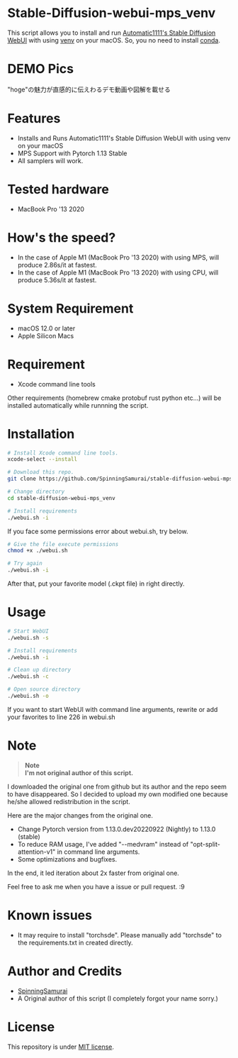 
# Stable-Diffusion-webui-mps_venv
This script allows you to install and run [Automatic1111's Stable Diffusion WebUI](https://github.com/AUTOMATIC1111/stable-diffusion-webui) with using [venv](https://docs.python.org/3/library/venv.html) on your macOS.
So, you no need to install [conda](https://docs.conda.io/en/latest/miniconda.html).

# DEMO Pics

"hoge"の魅力が直感的に伝えわるデモ動画や図解を載せる


# Features

* Installs and Runs Automatic1111's Stable Diffusion WebUI with using venv on your macOS 
* MPS Support with Pytorch 1.13 Stable
* All samplers will work.



# Tested hardware

* MacBook Pro '13 2020

# How's the speed?
* In the case of Apple M1 (MacBook Pro '13 2020) with using MPS, will produce 2.86s/it at fastest.
* In the case of Apple M1 (MacBook Pro '13 2020) with using CPU, will produce 5.36s/it at fastest.


# System Requirement


* macOS 12.0 or later
* Apple Silicon Macs

# Requirement


* Xcode command line tools

Other requirements (homebrew cmake protobuf rust python etc...) will be installed automatically while runnning the script.

# Installation


```zsh
# Install Xcode command line tools.
xcode-select --install

# Download this repo.
git clone https://github.com/SpinningSamurai/stable-diffusion-webui-mps_venv

# Change directory
cd stable-diffusion-webui-mps_venv

# Install requirements
./webui.sh -i
```

If you face some permissions error about webui.sh, try below.
```zsh
# Give the file execute permissions
chmod +x ./webui.sh

# Try again
./webui.sh -i
```
After that, put your favorite model (.ckpt file) in right directly.

# Usage


```zsh
# Start WebUI
./webui.sh -s

# Install requirements
./webui.sh -i

# Clean up directory
./webui.sh -c

# Open source directory
./webui.sh -o
```
If you want to start WebUI with command line arguments, rewrite or add your favorites to line 226 in webui.sh


# Note
> **Note**  
> **I'm not original author of this script.** 

I downloaded the original one from github but its author and the repo seem to have disappeared. 
So I decided to upload my own modified one because he/she allowed redistribution in the script.

Here are the major changes from the original one.

* Change Pytorch version from 1.13.0.dev20220922 (Nightly) to 1.13.0 (stable)
* To reduce RAM usage, I've added "--medvram" instead of "opt-split-attention-v1" in command line arguments. 
* Some optimizations and bugfixes.


In the end, it led iteration about 2x faster from original one.



Feel free to ask me when you have a issue or pull request. :9

# Known issues
* It may require to install "torchsde". Please manually add "torchsde" to the requirements.txt in created directly.

# Author and Credits



* [SpinningSamurai](https://github.com/SpinningSamurai)
* A Original author of this script (I completely forgot your name sorry.)


# License


This repository is under [MIT license](https://en.wikipedia.org/wiki/MIT_License).

